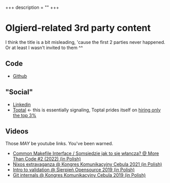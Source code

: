 +++
description = ""
+++

# Olgierd-related 3rd party content

I think the title is a bit misleading, 'cause the first 2 parties never happened. Or at least I wasn't invited to them ^^

## Code
- [Github](https://github.com/allgreed/)

## "Social"
- [Linkedin](https://www.linkedin.com/in/olgierdkasprowicz)
- [Toptal](https://www.toptal.com/resume/olgierd-kasprowicz) <- this is essentially signaling, Toptal prides itself on [hiring only the top 3%](https://www.toptal.com/top-3-percent)

## Videos
Those *MAY* be youtube links. You've been warned.


- [Common Makefile Interface / Somsiedzie jak to się włancza? @ More Than Code #2 (2022) (in Polish)](https://www.youtube.com/watch?v=cj93gcCiL_E&t=294s)
- [Nixos extravaganza @ Kongres Komunikacyjny Cebula 2021 (in Polish)](https://www.youtube.com/watch?v=snqwpu7ygvA)
- [Intro to validation @ Sierpień Opensource 2019 (in Polish)](https://www.youtube.com/watch?v=kdl34_xOc78&t=47m30s)
- [Git internals @ Kongres Komunikacyjny Cebula 2019 (in Polish)](https://www.youtube.com/watch?v=QToZSo14kXg&t=25m30s)
